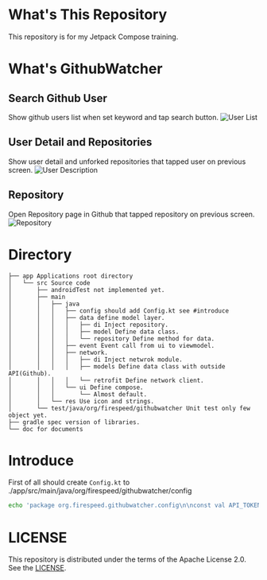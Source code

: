 # What's This Repository
This repository is for my Jetpack Compose training.

# What's GithubWatcher
## Search Github User
Show github users list when set keyword and tap search button.
![User List](./doc/ss1.jpg)

## User Detail and Repositories
Show user detail and unforked repositories that tapped user on previous screen.
![User Description](./doc/ss2.jpg)

## Repository
Open Repository page in Github that tapped repository on previous screen.
![Repository](./doc/ss3.jpg)

# Directory
```
├── app Applications root directory  
│   └── src Source code  
│       ├── androidTest not implemented yet.  
│       ├── main 
│       │   ├── java
│       │   │   ├── config should add Config.kt see #introduce
│       │   │   ├── data define model layer.
│       │   │   │   ├── di Inject repository.
│       │   │   │   ├── model Define data class.
│       │   │   │   └── repository Define method for data.
│       │   │   ├── event Event call from ui to viewmodel.
│       │   │   ├── network.
│       │   │   │   ├── di Inject netwrok module.
│       │   │   │   ├── models Define data class with outside API(Github).
│       │   │   │   └── retrofit Define network client.
│       │   │   └── ui Define compose.
│       │   │       └── Almost default.
│       │   └── res Use icon and strings.
│       └── test/java/org/firespeed/githubwatcher Unit test only few object yet.
├── gradle spec version of libraries.
└── doc for documents
```
# Introduce
First of all should create `Config.kt` to ./app/src/main/java/org/firespeed/githubwatcher/config

```sh
echo 'package org.firespeed.githubwatcher.config\n\nconst val API_TOKEN = API_TOKEN = "<YOUR_GITHUB_TOKEN>' > ./app/src/main/java/org/firespeed/githubwatcher/config/config.demo
```

# LICENSE
This repository is  distributed under the terms of the Apache License 2.0.
See the [LICENSE](LICENSE).